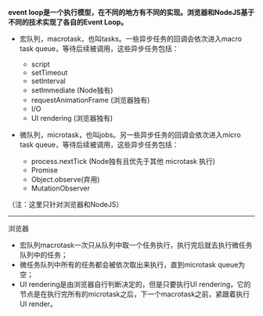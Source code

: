 **event loop是一个执行模型，在不同的地方有不同的实现。浏览器和NodeJS基于不同的技术实现了各自的Event Loop。**

* 宏队列，macrotask，也叫tasks。一些异步任务的回调会依次进入macro task queue，等待后续被调用，这些异步任务包括：
  * script
  * setTimeout
  * setInterval
  * setImmediate (Node独有)
  * requestAnimationFrame (浏览器独有)
  * I/O
  * UI rendering (浏览器独有)

* 微队列，microtask，也叫jobs。另一些异步任务的回调会依次进入micro task queue，等待后续被调用，这些异步任务包括：
  * process.nextTick (Node独有且优先于其他 microtask 执行)
  * Promise
  * Object.observe(弃用)
  * MutationObserver

（注：这里只针对浏览器和NodeJS）

---

浏览器
* 宏队列macrotask一次只从队列中取一个任务执行，执行完后就去执行微任务队列中的任务；
* 微任务队列中所有的任务都会被依次取出来执行，直到microtask queue为空；
* UI rendering是由浏览器自行判断决定的，但是只要执行UI rendering，它的节点是在执行完所有的microtask之后，下一个macrotask之前，紧跟着执行UI render。